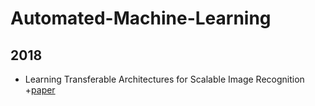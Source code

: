 # Automated-Machine-Learning

## 2018
* Learning Transferable Architectures for Scalable Image Recognition
  +[paper](https://arxiv.org/pdf/1707.07012.pdf)
